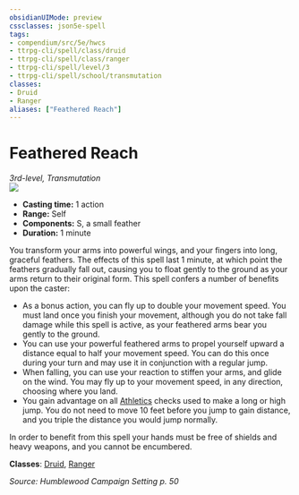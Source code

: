 ```yaml
---
obsidianUIMode: preview
cssclasses: json5e-spell
tags:
- compendium/src/5e/hwcs
- ttrpg-cli/spell/class/druid
- ttrpg-cli/spell/class/ranger
- ttrpg-cli/spell/level/3
- ttrpg-cli/spell/school/transmutation
classes:
- Druid
- Ranger
aliases: ["Feathered Reach"]
---
```

# Feathered Reach
*3rd-level, Transmutation*  
![](/3-Mechanics/CLI/spells/img/feathered-reach.webp#right)  

- **Casting time:** 1 action
- **Range:** Self
- **Components:** S, a small feather
- **Duration:** 1 minute

You transform your arms into powerful wings, and your fingers into long, graceful feathers. The effects of this spell last 1 minute, at which point the feathers gradually fall out, causing you to float gently to the ground as your arms return to their original form. This spell confers a number of benefits upon the caster:

- As a bonus action, you can fly up to double your movement speed. You must land once you finish your movement, although you do not take fall damage while this spell is active, as your feathered arms bear you gently to the ground.  
- You can use your powerful feathered arms to propel yourself upward a distance equal to half your movement speed. You can do this once during your turn and may use it in conjunction with a regular jump.  
- When falling, you can use your reaction to stiffen your arms, and glide on the wind. You may fly up to your movement speed, in any direction, choosing where you land.  
- You gain advantage on all [Athletics](/3-Mechanics/CLI/rules/skills.md#Athletics) checks used to make a long or high jump. You do not need to move 10 feet before you jump to gain distance, and you triple the distance you would jump normally.  

In order to benefit from this spell your hands must be free of shields and heavy weapons, and you cannot be encumbered.

**Classes**: [Druid](/3-Mechanics/CLI/classes/druid.md), [Ranger](/3-Mechanics/CLI/classes/ranger.md)

*Source: Humblewood Campaign Setting p. 50*
